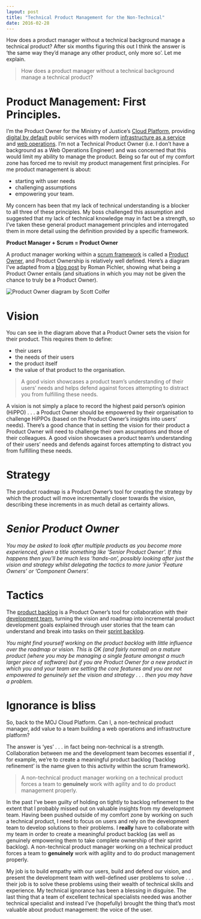 ```yaml
---
layout: post
title: "Technical Product Management for the Non-Technical"
date: 2016-02-28
---
```


How does a product manager without a technical background manage a technical product? After six months figuring this out I think the answer is ‘the same way they’d manage any other product, only more so’. Let me explain.

>How does a product manager without a technical background manage a technical product?

# Product Management: First Principles.

I’m the Product Owner for the Ministry of Justice’s [Cloud Platform](https://mojdigital.blog.gov.uk/), providing [digital by default](https://www.gov.uk/service-manual/digital-by-default/) public services with modern [infrastructure as a service](https://en.wikipedia.org/wiki/Cloud_computing#Infrastructure_as_a_service_.28IaaS.29) and [web operations](https://en.wikipedia.org/wiki/Web_operations). I’m not a Technical Product Owner (i.e. I don’t have a background as a Web Operations Engineer) and was concerned that this would limit my ability to manage the product.
Being so far out of my comfort zone has forced me to revisit my product management first principles. For me product management is about:

- starting with user needs
- challenging assumptions
- empowering your team.

My concern has been that my lack of technical understanding is a blocker to all three of these principles. My boss challenged this assumption and suggested that my lack of technical knowledge may in fact be a strength, so I’ve taken these general product management principles and interrogated them in more detail using the definition provided by a specific framework.

**Product Manager + Scrum = Product Owner**

A product manager working within a [scrum framework](http://www.scrumguides.org/scrum-guide.html) is called a [Product Owner](http://www.scrumguides.org/scrum-guide.html#team-po), and Product Ownership is relatively well defined. Here’s a diagram I’ve adapted from a [blog post](http://www.romanpichler.com/blog/big-product-owner-small-product-owner/) by Roman Pichler, showing what being a Product Owner entails (and situations in which you may not be given the chance to truly be a Product Owner).

![Product Owner diagram by Scott Colfer](/assets/product-owner-diagram.jpg)

# Vision

You can see in the diagram above that a Product Owner sets the vision for their product. This requires them to define:

- their users
- the needs of their users
- the product itself
- the value of that product to the organisation.

> A good vision showcases a product  team’s understanding of their users’ needs and helps defend against forces attempting to distract you from fulfilling these needs.

A vision is not simply a place to record the highest paid person’s opinion (HiPPO) . . . a Product Owner should be empowered by their organisation to challenge HiPPOs (based on the Product Owner’s insights into users’ needs). There’s a good chance that in setting the vision for their product a Product Owner will need to challenge their own assumptions and those of their colleagues. A good vision showcases a product  team’s understanding of their users’ needs and defends against forces attempting to distract you from fulfilling these needs.

# Strategy

The product roadmap is a Product Owner’s tool for creating the strategy by which the product will move incrementally closer towards the vision, describing these increments in as much detail as certainty allows.

# *Senior Product Owner*

*You may be asked to look after multiple products as you become more experienced, given a title something like ‘Senior Product Owner’. If this happens then you’ll be much less ‘hands-on’, possibly looking after just the vision and strategy whilst delegating the tactics to more junior ‘Feature Owners’ or ‘Component Owners’.*

# Tactics

The [product backlog](http://www.scrumguides.org/scrum-guide.html#artifacts-productbacklog) is a Product Owner’s tool for collaboration with their [development team](http://www.scrumguides.org/scrum-guide.html#team-dev), turning the vision and roadmap into incremental product development goals explained through user stories that the team can understand and break into tasks on their [sprint backlog](http://www.scrumguides.org/scrum-guide.html#artifacts-sprintbacklog).

*You might find yourself working on the product backlog with little influence over the roadmap or vision. This is OK (and fairly normal) on a mature product (where you may be managing a single feature amongst a much larger piece of software) but if you are Product Owner for a new product in which you and your team are setting the core features and you are not empowered to genuinely set the vision and strategy . . . then you may have a problem.*

# Ignorance is bliss

So, back to the MOJ Cloud Platform. Can I, a non-technical product manager, add value to a team building a web operations and infrastructure platform?

The answer is ‘yes’ . . . in fact being non-technical is a strength. Collaboration between me and the development team becomes essential if , for example, we’re to create a meaningful product backlog (‘backlog refinement’ is the name given to this activity within the scrum framework).

> A non-technical product manager working on a technical product forces a team to __genuinely__ work with agility and to do product management properly.

In the past I’ve been guilty of holding on tightly to backlog refinement to the extent that I probably missed out on valuable insights from my development team. Having been pushed outside of my comfort zone by working on such a technical product, I need to focus on users and rely on the development team to develop solutions to their problems. I __really__ have to collaborate with my team in order to create a meaningful product backlog (as well as genuinely empowering them to take complete ownership of their sprint backlog). A non-technical product manager working on a technical product forces a team to __genuinely__ work with agility and to do product management properly.

My job is to build empathy with our users, build and defend our vision, and present the development team with well-defined user problems to solve . . . their job is to solve these problems using their wealth of technical skills and experience. My technical ignorance has been a blessing in disguise. The last thing that a team of excellent technical specialists needed was another technical specialist and instead I’ve (hopefully) brought the thing that’s most valuable about product management: the voice of the user.

